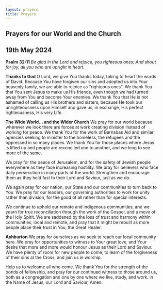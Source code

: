 ```yaml
---
layout: prayers
title: Prayers
---
```

## Prayers for our World and the Church
## 19th May 2024

__Psalm 32:11__ 
    _Be glad in the Lord and rejoice, you righteous ones; And shout for joy, all you who are upright in heart._

__Thanks to God__
O Lord, we give You thanks today, taking to heart the words of David. Because You have forgiven our sins and adopted us into Your heavenly family, we are able to rejoice as “righteous ones”. We thank You that You sent Jesus to make us His friends, even though we had turned away from You and become Your enemies. We thank You that He is not ashamed of calling us His brothers and sisters, because He took our unrighteousness upon Himself and gave us, in exchange, His perfect righteousness, His very Life.

__The Wide World... and the Wider Church__
We pray for our world because wherever we look there are forces at work creating division instead of working for peace. We thank You for the work of Barnabas Aid and similar agencies seeking to minister to the homeless, the refugees and the oppressed in so many places. We thank You for those places where Jesus is lifted up and people are reconciled one to another, and we long to see more of the same.

We pray for the peace of Jerusalem, and for the safety of Jewish people everywhere as they face increasing hostility. We pray for believers who face daily persecution in many parts of the world. Strengthen and encourage them as they hold fast to their Lord and Saviour, just as we do.

We again pray for our nation, our State and our communities to turn back to You. We pray for our leaders, our governing authorities to work for unity rather than division, for the good of all rather than for special interests.

We continue to uphold our remote and indigenous communities, and we yearn for true reconciliation through the work of the Gospel, and a move of the Holy Spirit. We are saddened by the loss of trust and harmony within communities, local and remote, and pray that it might be rebuilt as more people place their trust in You, the Great Healer.

__Ashburton__
We pray for ourselves as we seek to reach our local community here. We pray for opportunities to witness to Your great love, and Your desire that more and more would honour Jesus as their Lord and Saviour. We have plenty of room for new people to come, to learn of the forgiveness of their sins at the Cross, and join us in worship.

Help us to welcome all who come. We thank You for the strength of the bonds of fellowship, and pray for our continued witness to those around us, both as a congregation and one by one where we live, study, and work. In the Name of Jesus, our Lord and Saviour, Amen.

